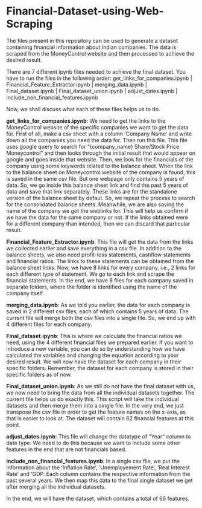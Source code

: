 # Financial-Dataset-using-Web-Scraping

The files present in this repository can be used to generate a dataset containing financial information about Indian companies. The data is scraped from the MoneyControl website and then processed to achieve the desired result.

There are 7 different ipynb files needed to achieve the final dataset. You have to run the files in the following order:
    get_links_for_companies.ipynb | 
    Financial_Feature_Extractor.ipynb | 
    merging_data.ipynb | 
    Final_dataset.ipynb | 
    Final_dataset_union.ipynb | 
    adjust_dates.ipynb | 
    include_non_financial_features.ipynb

Now, we shall discuss what each of these files helps us to do.

**get_links_for_companies.ipynb**: We need to get the links to the MoneyControl website of the specific companies we want to get the data for. First of all, make a csv sheet with a column ‘Company Name’ and write down all the companies you need the data for. Then run this file. This file uses google query to search for “{company_name} Share/Stock Price Moneycontrol” and then looks through the initial result that would appear on google and goes inside that website. Then, we look for the financials of the company using some keywords related to the balance sheet. When the link to the balance sheet on Moneycontrol website of the company is found, this is saved in the same csv file. 
But one webpage only contains 5 years of data. So, we go inside this balance sheet link and find the past 5 years of data and save that link separately. These links are for the standalone version of the balance sheet by defaut. So, we repeat the process to search for the consolidated balance sheets. Meanwhile, we are also saving the name of the company we got the weblinks for. This will help us confirm if we have the data for the same company or not. If the links obtained were for a different company than intended, then we can discard that particular result.

**Financial_Feature_Extractor.ipynb**: This file will get the data from the links we collected earlier and save everything in a csv file. In addition to the balance sheets, we also need profit-loss statements, cashflow statements and financial ratios. The links to these statements can be obtained from the balance sheet links. Now, we have 8 links for every company, i.e., 2 links for each different type of statement. We go to each link and scrape the financial statements. In the end, we have 8 files for each company saved in separate folders, where the folder is identified using the name of the company itself.

**merging_data.ipynb**: As we told you earlier, the data for each company is saved in 2 different csv files, each of which contains 5 years of data. The current file will merge both the csv files into a single file. So, we end up with 4 different files for each company.

**Final_dataset.ipynb**: This is where we calculate the financial ratios we need, using the 4 different financial files we prepared earlier. If you want to introduce a new variable, you can do so by understanding how we have calculated the variables and changing the equation according to your desired result.
We will now have the dataset for each company in their specific folders. Remember, the dataset for each company is stored in their specific folders as of now.

**Final_dataset_union.ipynb**: As we still do not have the final dataset with us, we now need to bring the data from all the individual datasets together. The current file helps us do exactly this. This script will take the individual datasets and then merge them into a single file. In the very end, we just transpose the csv file in order to get the feature names on the x-axis, as that is easier to look at.
The dataset will contain 62 financial features at this point.

**adjust_dates.ipynb**: This file will change the datatype of “Year” column to date type. We need to do this because we want to include some other features in the end that are not financials based.

**include_non_financial_features.ipynb**: In a single csv file, we put the information about the ‘Inflation Rate’, ’Unemployement Rate’, ‘Real Interest Rate’ and ‘GDP. Each column contains the respective information from the past several years. We then map this data to the final single dataset we get after merging all the individual datasets.

In the end, we will have the dataset, which contains a total of 66 features. 

